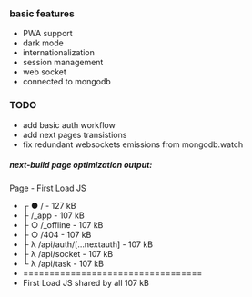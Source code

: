### basic features

- PWA support
- dark mode
- internationalization
- session management
- web socket
- connected to mongodb

### TODO

- add basic auth workflow
- add next pages transistions
- fix redundant websockets emissions from mongodb.watch

##### next-build page optimization output:

Page - First Load JS

- ┌ ● / - 127 kB
- ├ /\_app - 107 kB
- ├ ○ /\_offline - 107 kB
- ├ ○ /404 - 107 kB
- ├ λ /api/auth/[...nextauth] - 107 kB
- ├ λ /api/socket - 107 kB
- └ λ /api/task - 107 kB
- ==================================
- First Load JS shared by all 107 kB
